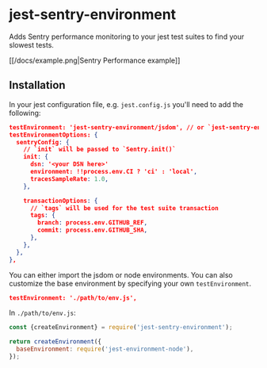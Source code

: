 # jest-sentry-environment

Adds Sentry performance monitoring to your jest test suites to find your slowest tests.

[[/docs/example.png|Sentry Performance example]]


## Installation

In your jest configuration file, e.g. `jest.config.js` you'll need to add the following:

```json
testEnvironment: 'jest-sentry-environment/jsdom', // or `jest-sentry-environment/node` for node environment
testEnvironmentOptions: {
  sentryConfig: {
    // `init` will be passed to `Sentry.init()`
    init: {
      dsn: '<your DSN here>'
      environment: !!process.env.CI ? 'ci' : 'local',
      tracesSampleRate: 1.0,
    },

    transactionOptions: {
      // `tags` will be used for the test suite transaction
      tags: {
        branch: process.env.GITHUB_REF,
        commit: process.env.GITHUB_SHA,
      },
    },
  },
},
```

You can either import the jsdom or node environments. You can also customize the base environment by specifying your own `testEnvironment`.

```json
testEnvironment: './path/to/env.js',
```

In `./path/to/env.js`:

```javascript
const {createEnvironment} = require('jest-sentry-environment');

return createEnvironment({
  baseEnvironment: require('jest-environment-node'),
});
```


